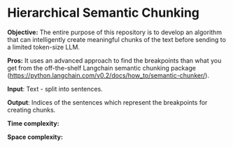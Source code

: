 # Hierarchical Semantic Chunking

**Objective:**
The entire purpose of this repository is to develop an algorithm that can intelligently create meaningful chunks of the text before sending to a limited token-size LLM.

**Pros:**
It uses an advanced approach to find the breakpoints than what you get from the off-the-shelf Langchain semantic chunking package (https://python.langchain.com/v0.2/docs/how_to/semantic-chunker/).

**Input**: Text -  split into sentences.

**Output**: Indices of the sentences which represent the breakpoints for creating chunks.

**Time complexity:**

**Space complexity:**



